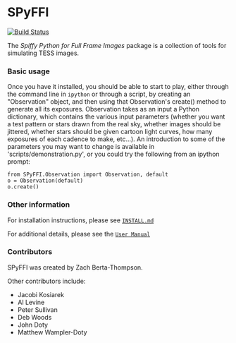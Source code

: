 SPyFFI
======

[![Build Status](https://travis-ci.org/TESScience/SPyFFI.svg?branch=master)](https://travis-ci.org/TESScience/SPyFFI)

The *Spiffy Python for Full Frame Images* package is a collection of tools for simulating TESS images.

### Basic usage

Once you have it installed, you should be able to start to play, either through the command line in `ipython` or through a script, by creating an "Observation" object, and then using that Observation's create() method to generate all its exposures. Observation takes as an input a Python dictionary, which contains the various input parameters (whether you want a test pattern or stars drawn from the real sky, whether images should be jittered, whether stars should be given cartoon light curves, how many exposures of each cadence to make, etc...). An introduction to some of the parameters you may want to change is available in 'scripts/demonstration.py', or you could try the following from an ipython prompt:

    from SPyFFI.Observation import Observation, default
    o = Observation(default)
    o.create()

### Other information

For installation instructions, please see
[`INSTALL.md`](https://github.com/TESScience/SPyFFI/blob/master/INSTALL.md)

For additional details, please see the 
[`User Manual`](https://docs.google.com/document/d/1EYwhLq8iRSLVoeTKls7dGEf4LrJ14vA-9UyhfDGhnVA)

### Contributors

SPyFFI was created by Zach Berta-Thompson.

Other contributors include:

  - Jacobi Kosiarek
  - Al Levine
  - Peter Sullivan
  - Deb Woods
  - John Doty
  - Matthew Wampler-Doty